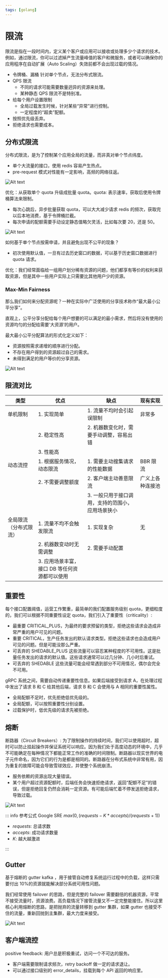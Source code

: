```yaml
---
tags: [golang]
---
```


# 限流

限流是指在一段时间内，定义某个客户或应用可以接收或处理多少个请求的技术。例如，通过限流，你可以过滤掉产生流量峰值的客户和微服务，或者可以确保你的应用程序在自动扩展（Auto Scaling）失效前都不会出现过载的情况。

- 令牌桶、漏桶 针对单个节点，无法分布式限流。
- QPS 限流
  - 不同的请求可能需要数量迥异的资源来处理。
  - 某种静态 QPS 限流不是特别准。
- 给每个用户设置限制
  - 全局过载发生时候，针对某些“异常”进行控制。
  - 一定程度的“超卖”配额。
- 按照优先级丢弃。
- 拒绝请求也需要成本。

## 分布式限流

分布式限流，是为了控制某个应用全局的流量，而非真对单个节点纬度。

- 单个大流量的接口，使用 redis 容易产生热点。
- pre-request 模式对性能有一定影响，高频的网络往返。

![Alt text](images/4-%E9%99%90%E6%B5%81/image.png)

优化：从获取单个 quota 升级成批量 quota。quota: 表示速率，获取后使用令牌桶算法来限制。

- 每次心跳后，异步批量获取 quota，可以大大减少请求 redis 的频次，获取完以后本地消费，基于令牌桶拦截。
- 每次申请的配额需要手动设定静态值略欠灵活，比如每次要 20，还是 50。

![Alt text](images/4-%E9%99%90%E6%B5%81/image-1.png)

如何基于单个节点按需申请，并且避免出现不公平的现象？

- 初次使用默认值，一旦有过去历史窗口的数据，可以基于历史窗口数据进行 quota 请求。

优化：我们经常面临给一组用户划分稀有资源的问题，他们都享有等价的权利来获取资源，但是其中一些用户实际上只需要比其他用户少的资源。

### Max-Min Fairness

那么我们如何来分配资源呢？一种在实际中广泛使用的分享技术称作“最大最小公平分享”。

直观上，公平分享分配给每个用户想要的可以满足的最小需求，然后将没有使用的资源均匀的分配给需要‘大资源’的用户。

最大最小公平分配算法的形式化定义如下：

- 资源按照需求递增的顺序进行分配。
- 不存在用户得到的资源超过自己的需求。
- 未得到满足的用户等价的分享资源。

![Alt text](images/4-%E9%99%90%E6%B5%81/image-2.png)

## 限流对比

| 类型                   | 优点                                          | 缺点                                              | 现有实现         |
| ---------------------- | --------------------------------------------- | ------------------------------------------------- | ---------------- |
| 单机限制               | 1. 实现简单                                   | 1. 流量不均时会引起误限制                         | 非常多           |
|                        | 2. 稳定性高                                   | 2. 机器数变化时，需要手动调整，容易出错           |                  |
|                        | 3. 性能高                                     |                                                   |                  |
| 动态流控               | 1. 根据服务情况，动态限流                     | 1. 需要主动搜集请求的性能数据                     | BBR 限流         |
|                        | 2. 不需要调整额度                             | 2. 客户端主动善意限流                             | 广义上各种连接池 |
|                        |                                               | 3. 一般只用于接口调用，支持的范围小，应用场景狭小 |                  |
| 全局限流（分布式限流） | 1. 流量不均不会触发限流                       | 1. 实现复杂                                       | 无               |
|                        | 2. 机器数变动时无需调整                       | 2. 需要手动配置                                   |                  |
|                        | 3. 应用场景丰富，接口 DB 等任何资源都可以使用 |                                                   |                  |

## 重要性

每个接口配置阈值，运营工作繁重，最简单的我们配置服务级别 quota，更细粒度的，我们可以根据不同重要性设定 quota，我们引入了重要性（criticality）:

- 最重要 CRITICAL_PLUS，为最终的要求预留的类型，拒绝这些请求会造成非常严重的用户可见的问题。
- 重要 CRITICAL，生产任务发出的默认请求类型。拒绝这些请求也会造成用户可见的问题。但是可能没那么严重。
- 可丢弃的 SHEDABLE_PLUS 这些流量可以容忍某种程度的不可用性。这是批量任务发出的请求的默认值。这些请求通常可以过几分钟、几小时后重试。
- 可丢弃的 SHEDABLE 这些流量可能会经常遇到部分不可用情况，偶尔会完全不可用。

gRPC 系统之间，需要自动传递重要性信息。如果后端接受到请求 A，在处理过程中发出了请求 B 和 C 给其他后端，请求 B 和 C 会使用与 A 相同的重要性属性。

- 全局配额不足时，优先拒绝低优先级的。
- 全局配额，可以按照重要性分别设置。
- 过载保护时，低优先级的请求先被拒绝。

## 熔断

断路器（Circuit Breakers）: 为了限制操作的持续时间，我们可以使用超时，超时可以防止挂起操作并保证系统可以响应。因为我们处于高度动态的环境中，几乎不可能确定在每种情况下都能正常工作的准确的时间限制。断路器以现实世界的电子元件命名，因为它们的行为是都是相同的。断路器在分布式系统中非常有用，因为重复的故障可能会导致雪球效应，并使整个系统崩溃。

- 服务依赖的资源出现大量错误。
- 某个用户超过资源配额时，后端任务会快速拒绝请求，返回“配额不足”的错误，但是拒绝回复仍然会消耗一定资源。有可能后端忙着不停发送拒绝请求，导致过载。

![Alt text](images/4-%E9%99%90%E6%B5%81/image-3.png)

::: info 参考公式 Google SRE
$max(0, (requests - K*accepts) / (requests + 1))$

- $requests$: 总请求数
- $accepts$: 成功请求数量
- $K$: 越大越激进

:::

## Gutter

基于熔断的 gutter kafka ，用于接管自动修复系统运行过程中的负载，这样只需要付出 10%的资源就能解决部分系统可用性问题。

我们经常使用 failover 的思路，但是完整的 failover 需要翻倍的机器资源，平常不接受流量时，资源浪费。高负载情况下接管流量又不一定完整能接住。所以这里核心利用熔断的思路，是把抛弃的流量转移到 gutter 集群，如果 gutter 也接受不住的流量，重新回抛到主集群，最大力度来接受。

![Alt text](images/4-%E9%99%90%E6%B5%81/image-4.png)

## 客户端流控

positive feedback: 用户总是积极重试，访问一个不可达的服务。

- 客户端需要限制请求频次，retry backoff 做一定的请求退让。
- 可以通过接口级别的 error_details，挂载到每个 API 返回的响应里。
